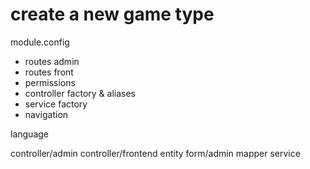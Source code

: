 # create a new game type

module.config
- routes admin
- routes front
- permissions
- controller factory & aliases
- service factory
- navigation

language

controller/admin
controller/frontend
entity
form/admin
mapper
service

